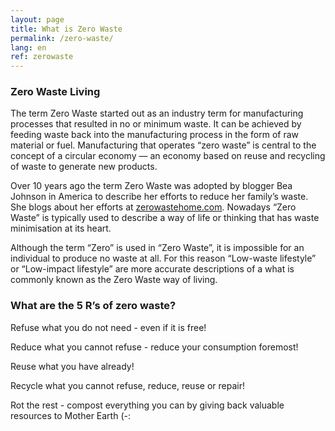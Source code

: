 ```yaml
---
layout: page
title: What is Zero Waste
permalink: /zero-waste/
lang: en
ref: zerowaste
---
```


### Zero Waste Living

The term Zero Waste started out as an industry term for manufacturing processes that resulted in no or minimum waste.
It can be achieved by feeding waste back into the manufacturing process in the form of raw material or fuel.
Manufacturing that operates “zero waste” is central to the concept of a circular economy — an economy based on reuse and recycling of waste to generate new products.

Over 10 years ago the term Zero Waste was adopted by blogger Bea Johnson in America to describe her efforts to reduce her family’s waste.
She blogs about her efforts at [zerowastehome.com](https://zerowastehome.com/).
Nowadays “Zero Waste” is typically used to describe a way of life or thinking that has waste minimisation at its heart.

Although the term “Zero” is used in “Zero Waste”, it is impossible for an individual to produce no waste at all. For this reason “Low-waste lifestyle” or “Low-impact lifestyle” are more accurate descriptions of a what is commonly known as the Zero Waste way of living.

### What are the 5 R’s of zero waste?

Refuse what you do not need - even if it is free!

Reduce what you cannot refuse - reduce your consumption foremost!

Reuse what you have already!

Recycle what you cannot refuse, reduce, reuse or repair!

Rot the rest - compost everything you can by giving back valuable resources to Mother Earth (-:
